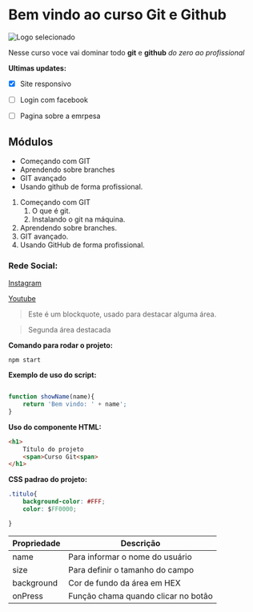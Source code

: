 # Bem vindo ao curso Git e Github

![Logo selecionado](https://cdn.conmebol.com/wp-content/uploads/2015/04/santos-2015.jpg)



Nesse curso voce vai dominar todo **git** e **github** _do zero ao profissional_

**Ultimas updates:**

- [X] Site responsivo
- [ ] Login com facebook
- [ ] Pagina sobre a emrpesa



## Módulos
* Começando com GIT
* Aprendendo sobre branches
* GIT avançado
* Usando github de forma profissional.


1. Começando com GIT  
    1. O que é git.  
    2. Instalando o git na máquina.  
2. Aprendendo sobre branches.  
3. GIT avançado.  
4. Usando GitHub de forma profissional.




### Rede Social:

[Instagram](https://instagram.com/sujeitoprogramador)

[Youtube](https://youtube.com/c/sujeitoprogramador)


>Este é um blockquote, usado para destacar alguma área.

>Segunda área destacada

**Comando para rodar o projeto:**

```
npm start
```

**Exemplo de uso do script:**

```js

function showName(name){
    return 'Bem vindo: ' + name';
}
```

**Uso do componente HTML:**
```html
<h1>
    Título do projeto
    <span>Curso Git<span>
</h1>
```

**CSS padrao do projeto:**
```css
.titulo{
    background-color: #FFF;
    color: $FF0000;

}
```
Propriedade | Descrição
------------| ---------
name | Para informar o nome do usuário
size | Para definir o tamanho do campo
background | Cor de fundo da área em HEX
onPress | Função chama quando clicar no botão

